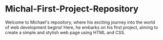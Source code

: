 # Michal-First-Project-Repository
Welcome to Michael's repository, where his exciting journey into the world of web development begins! Here, he embarks on his first project, aiming to create a simple and stylish web page using HTML and CSS.
